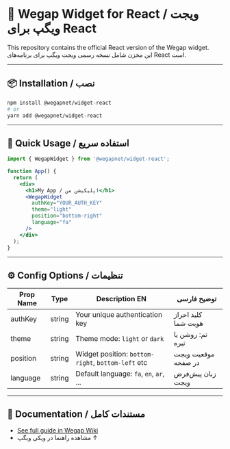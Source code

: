 # 💬 Wegap Widget for React / ویجت ویگپ برای React

This repository contains the official React version of the Wegap widget.  
این مخزن شامل نسخه رسمی ویجت ویگپ برای برنامه‌های React است.

---

## 📦 Installation / نصب

```bash
npm install @wegapnet/widget-react
# or
yarn add @wegapnet/widget-react
```

---

## 🚀 Quick Usage / استفاده سریع

```jsx
import { WegapWidget } from '@wegapnet/widget-react';

function App() {
  return (
    <div>
      <h1>My App / اپلیکیشن من</h1>
      <WegapWidget
        authKey="YOUR_AUTH_KEY"
        theme="light"
        position="bottom-right"
        language="fa"
      />
    </div>
  );
}
```

---

## ⚙️ Config Options / تنظیمات

| Prop Name | Type   | Description EN                                      | توضیح فارسی |
|-----------|--------|------------------------------------------------------|--------------|
| authKey   | string | Your unique authentication key                      | کلید احراز هویت شما |
| theme     | string | Theme mode: `light` or `dark`                       | تم: روشن یا تیره |
| position  | string | Widget position: `bottom-right`, `bottom-left` etc | موقعیت ویجت در صفحه |
| language  | string | Default language: `fa`, `en`, `ar`, ...            | زبان پیش‌فرض ویجت |

---

## 📄 Documentation / مستندات کامل

- [See full guide in Wegap Wiki](https://wegap.net/wiki/react/نصب-و-راه-اندازی/راهنمای-ویجت-ویگپ/دانشیار-ویگپ-id-8911)
- مشاهده راهنما در ویکی ویگپ ↑
